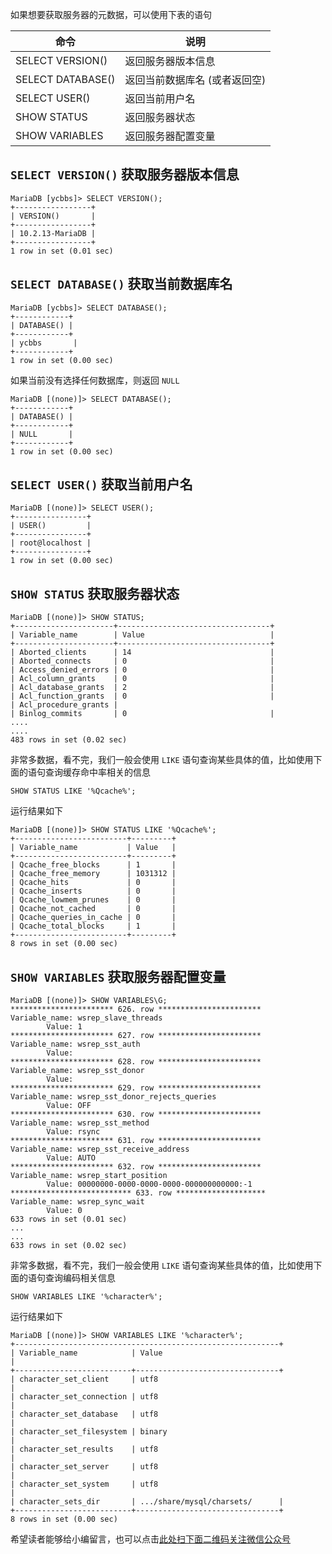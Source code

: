 如果想要获取服务器的元数据，可以使用下表的语句

<table> 
 <thead> 
  <tr> 
   <th>命令</th> 
   <th>说明</th> 
  </tr> 
 </thead> 
 <tbody> 
  <tr> 
   <td>SELECT VERSION()</td> 
   <td>返回服务器版本信息</td> 
  </tr> 
  <tr> 
   <td>SELECT DATABASE()</td> 
   <td>返回当前数据库名 (或者返回空)</td> 
  </tr> 
  <tr> 
   <td>SELECT USER()</td> 
   <td>返回当前用户名</td> 
  </tr> 
  <tr> 
   <td>SHOW STATUS</td> 
   <td>返回服务器状态</td> 
  </tr> 
  <tr> 
   <td>SHOW VARIABLES</td> 
   <td>返回服务器配置变量</td> 
  </tr> 
 </tbody> 
</table>

## `SELECT VERSION()` 获取服务器版本信息 ##

```
MariaDB [ycbbs]> SELECT VERSION();
+-----------------+
| VERSION()       |
+-----------------+
| 10.2.13-MariaDB |
+-----------------+
1 row in set (0.01 sec)
```

## `SELECT DATABASE()` 获取当前数据库名 ##

```
MariaDB [ycbbs]> SELECT DATABASE();
+------------+
| DATABASE() |
+------------+
| ycbbs       |
+------------+
1 row in set (0.00 sec)
```

如果当前没有选择任何数据库，则返回 `NULL`

```
MariaDB [(none)]> SELECT DATABASE();
+------------+
| DATABASE() |
+------------+
| NULL       |
+------------+
1 row in set (0.00 sec)
```

## `SELECT USER()` 获取当前用户名 ##

```
MariaDB [(none)]> SELECT USER();
+----------------+
| USER()         |
+----------------+
| root@localhost |
+----------------+
1 row in set (0.00 sec)
```

## `SHOW STATUS` 获取服务器状态 ##

```
MariaDB [(none)]> SHOW STATUS;
+----------------------+----------------------------------+
| Variable_name        | Value                            |
+----------------------+----------------------------------+
| Aborted_clients      | 14                               |
| Aborted_connects     | 0                                |
| Access_denied_errors | 0                                |
| Acl_column_grants    | 0                                |
| Acl_database_grants  | 2                                |
| Acl_function_grants  | 0                                |
| Acl_procedure_grants | 
| Binlog_commits       | 0                                |
....
....
483 rows in set (0.02 sec)
```

非常多数据，看不完，我们一般会使用 `LIKE` 语句查询某些具体的值，比如使用下面的语句查询缓存命中率相关的信息

```
SHOW STATUS LIKE '%Qcache%';
```

运行结果如下

```
MariaDB [(none)]> SHOW STATUS LIKE '%Qcache%';
+-------------------------+---------+
| Variable_name           | Value   |
+-------------------------+---------+
| Qcache_free_blocks      | 1       |
| Qcache_free_memory      | 1031312 |
| Qcache_hits             | 0       |
| Qcache_inserts          | 0       |
| Qcache_lowmem_prunes    | 0       |
| Qcache_not_cached       | 0       |
| Qcache_queries_in_cache | 0       |
| Qcache_total_blocks     | 1       |
+-------------------------+---------+
8 rows in set (0.00 sec)
```

## `SHOW VARIABLES` 获取服务器配置变量 ##

```
MariaDB [(none)]> SHOW VARIABLES\G;
*********************** 626. row ***********************
Variable_name: wsrep_slave_threads
        Value: 1
*********************** 627. row ***********************
Variable_name: wsrep_sst_auth
        Value: 
*********************** 628. row ***********************
Variable_name: wsrep_sst_donor
        Value: 
*********************** 629. row ***********************
Variable_name: wsrep_sst_donor_rejects_queries
        Value: OFF
*********************** 630. row ***********************
Variable_name: wsrep_sst_method
        Value: rsync
*********************** 631. row ***********************
Variable_name: wsrep_sst_receive_address
        Value: AUTO
*********************** 632. row ***********************
Variable_name: wsrep_start_position
        Value: 00000000-0000-0000-0000-000000000000:-1
*************************** 633. row ********************
Variable_name: wsrep_sync_wait
        Value: 0
633 rows in set (0.01 sec)
...
...
633 rows in set (0.02 sec)
```

非常多数据，看不完，我们一般会使用 `LIKE` 语句查询某些具体的值，比如使用下面的语句查询编码相关信息

```
SHOW VARIABLES LIKE '%character%';
```

运行结果如下

```
MariaDB [(none)]> SHOW VARIABLES LIKE '%character%';
+-----------------------------------------------------------+
| Variable_name            | Value                                                   |
+--------------------------+--------------------------------+
| character_set_client     | utf8                                                    |
| character_set_connection | utf8                                                    |
| character_set_database   | utf8                                                    |
| character_set_filesystem | binary                                                  |
| character_set_results    | utf8                                                    |
| character_set_server     | utf8                                                    |
| character_set_system     | utf8                                                    |
| character_sets_dir       | .../share/mysql/charsets/      |
+--------------------------+--------------------------------+
8 rows in set (0.00 sec)
```

希望读者能够给小编留言，也可以点击[此处扫下面二维码关注微信公众号](https://www.ycbbs.vip/?p=28 "此处扫下面二维码关注微信公众号")